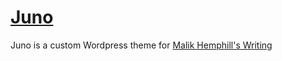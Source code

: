 # [Juno](https://github.com/lazaryo/juno)

Juno is a custom Wordpress theme for [Malik Hemphill's Writing](http://malikdh.com/blog)
